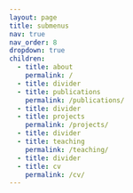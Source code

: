 ```yaml
---
layout: page
title: submenus
nav: true
nav_order: 8
dropdown: true
children:
  - title: about
    permalink: /
  - title: divider
  - title: publications
    permalink: /publications/
  - title: divider
  - title: projects
    permalink: /projects/
  - title: divider
  - title: teaching
    permalink: /teaching/
  - title: divider
  - title: cv
    permalink: /cv/
---
```

